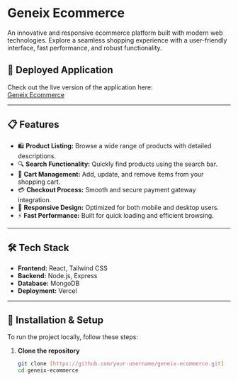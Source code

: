 # Geneix Ecommerce

An innovative and responsive ecommerce platform built with modern web technologies. Explore a seamless shopping experience with a user-friendly interface, fast performance, and robust functionality.

## 🚀 Deployed Application

Check out the live version of the application here:  
[Geneix Ecommerce](https://genex-ecommerce.vercel.app/)

---

## 📋 Features

- 🛍️ **Product Listing:** Browse a wide range of products with detailed descriptions.
- 🔍 **Search Functionality:** Quickly find products using the search bar.
- 🛒 **Cart Management:** Add, update, and remove items from your shopping cart.
- 💳 **Checkout Process:** Smooth and secure payment gateway integration.
- 📱 **Responsive Design:** Optimized for both mobile and desktop users.
- ⚡ **Fast Performance:** Built for quick loading and efficient browsing.

---

## 🛠️ Tech Stack

- **Frontend:** React, Tailwind CSS
- **Backend:** Node.js, Express
- **Database:** MongoDB
- **Deployment:** Vercel

---

## 🔧 Installation & Setup

To run the project locally, follow these steps:

1. **Clone the repository**  
   ```bash
   git clone [https://github.com/your-username/geneix-ecommerce.git]
   cd geneix-ecommerce
